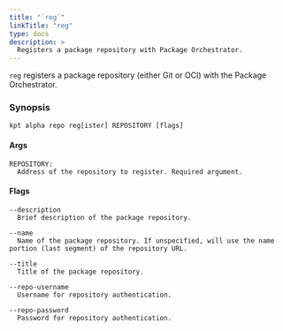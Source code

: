 ```yaml
---
title: "`reg`"
linkTitle: "reg"
type: docs
description: >
  Registers a package repository with Package Orchestrator.
---
```


<!--mdtogo:Short
    Registers a package repository with Package Orchestrator.
-->

`reg` registers a package repository (either Git or OCI) with the Package Orchestrator.

### Synopsis

<!--mdtogo:Long-->

```
kpt alpha repo reg[ister] REPOSITORY [flags]
```

#### Args

```
REPOSITORY:
  Address of the repository to register. Required argument.
```

#### Flags

```
--description
  Brief description of the package repository.

--name
  Name of the package repository. If unspecified, will use the name portion (last segment) of the repository URL.

--title
  Title of the package repository.

--repo-username
  Username for repository authentication.

--repo-password
  Password for repository authentication.

```

<!--mdtogo-->